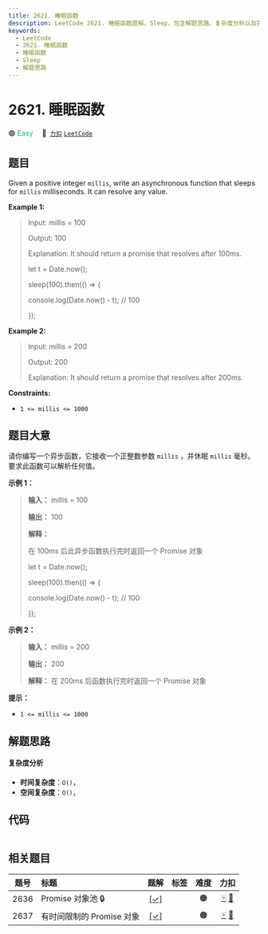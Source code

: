 ```yaml
---
title: 2621. 睡眠函数
description: LeetCode 2621. 睡眠函数题解，Sleep，包含解题思路、复杂度分析以及完整的 JavaScript 代码实现。
keywords:
  - LeetCode
  - 2621. 睡眠函数
  - 睡眠函数
  - Sleep
  - 解题思路
---
```


# 2621. 睡眠函数

🟢 <font color=#15bd66>Easy</font>&emsp; 🔗&ensp;[`力扣`](https://leetcode.cn/problems/sleep) [`LeetCode`](https://leetcode.com/problems/sleep)

## 题目

Given a positive integer `millis`, write an asynchronous function that sleeps
for `millis` milliseconds. It can resolve any value.



**Example 1:**

> Input: millis = 100
> 
> Output: 100
> 
> Explanation: It should return a promise that resolves after 100ms.
> 
> let t = Date.now();
> 
> sleep(100).then(() => {
> 
>   console.log(Date.now() - t); // 100
> 
> });

**Example 2:**

> Input: millis = 200
> 
> Output: 200
> 
> Explanation: It should return a promise that resolves after 200ms.

**Constraints:**

  * `1 <= millis <= 1000`


## 题目大意

请你编写一个异步函数，它接收一个正整数参数 `millis` ，并休眠 `millis` 毫秒。要求此函数可以解析任何值。



**示例 1：**

> 
> 
> 
> 
> 
> **输入：** millis = 100
> 
> **输出：** 100
> 
> **解释：**
> 
> 在 100ms 后此异步函数执行完时返回一个 Promise 对象
> 
> let t = Date.now();
> 
> sleep(100).then(() => {
> 
>   console.log(Date.now() - t); // 100
> 
> });
> 
> 

**示例 2：**

> 
> 
> 
> 
> 
> **输入：** millis = 200
> 
> **输出：** 200
> 
> **解释：** 在 200ms 后函数执行完时返回一个 Promise 对象
> 
> 



**提示：**

  * `1 <= millis <= 1000`


## 解题思路

#### 复杂度分析

- **时间复杂度**：`O()`，
- **空间复杂度**：`O()`，

## 代码

```javascript

```

## 相关题目

<!-- prettier-ignore -->
| 题号 | 标题 | 题解 | 标签 | 难度 | 力扣 |
| :------: | :------ | :------: | :------ | :------: | :------: |
| 2636 | Promise 对象池 🔒 | [[✓]](/problem/2636.md) |  | 🟠 | [🀄️](https://leetcode.cn/problems/promise-pool) [🔗](https://leetcode.com/problems/promise-pool) |
| 2637 | 有时间限制的 Promise 对象 | [[✓]](/problem/2637.md) |  | 🟠 | [🀄️](https://leetcode.cn/problems/promise-time-limit) [🔗](https://leetcode.com/problems/promise-time-limit) |